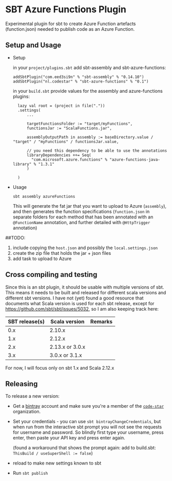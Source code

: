 # SBT Azure Functions Plugin

Experimental plugin for sbt to create Azure Function artefacts (function.json) needed to publish code as an Azure Function.

## Setup and Usage

* Setup
  
    in your `project/plugins.sbt` add sbt-assembly and sbt-azure-functions:
  
      addSbtPlugin("com.eed3si9n" % "sbt-assembly" % "0.14.10")
      addSbtPlugin("nl.codestar" % "sbt-azure-functions" % "0.1")

    in your `build.sbt` provide values for the assembly and azure-functions plugins:

        lazy val root = (project in file("."))
        .settings(
            ...
        
            targetFunctionsFolder := "target/myFunctions",
            functionsJar := "ScalaFunctions.jar",
        
            assemblyOutputPath in assembly := baseDirectory.value / "target" / "myFunctions" / functionsJar.value,
        
            // you need this dependency to be able to use the annotations
            libraryDependencies ++= Seq(
              "com.microsoft.azure.functions" % "azure-functions-java-library" % "1.3.1"
            )
        
        )

* Usage

    `sbt assembly azureFunctions`

    This will generate the fat jar that you want to upload to Azure (`assembly`), and then generates the function
    specifications (`function.json` in separate folders for each method that has been annotated with an `@FunctionName`
    annotation, and further detailed with `@HttpTrigger` annotation)

##TODO: 
1. include copying the `host.json` and possibly the `local.settings.json`
1. create the zip file that holds the jar + json files
1. add task to upload to Azure


## Cross compiling and testing
Since this is an sbt plugin, it should be usable with multiple versions of sbt. This means it needs to be built and
released for different scala versions and different sbt versions. I have not (yet) found a good resource that documents
what Scala version is used for each sbt release, except for https://github.com/sbt/sbt/issues/5032, 
so I am also keeping track here:

| SBT release(s)| Scala version     | Remarks                                          |
|---------------|-------------------|--------------------------------------------------|
| 0.x           | 2.10.x            |
| 1.x           | 2.12.x            |
| 2.x           | 2.13.x or 3.0.x   |
| 3.x           | 3.0.x or 3.1.x    |

For now, I will focus only on sbt 1.x and Scala 2.12.x

## Releasing
To release a new version:
* Get a [bintray](https://bintray.com) account and make sure you're a member of the [`code-star`](https://bintray.com/code-star) organization.
* Set your credentials - you can use `sbt bintrayChangeCredentials`, but when run from the interactive sbt prompt
  you will not see the requests for username and password. So blindly first type your username, press enter, then
  paste your API key and press enter again.

    (found a workaround that shows the prompt again: add to build.sbt: `ThisBuild / useSuperShell := false`)
* reload to make new settings known to sbt
* Run `sbt publish`

